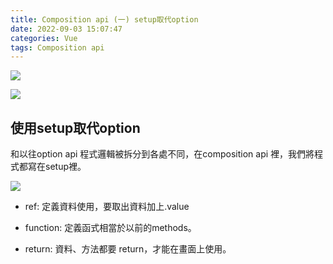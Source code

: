 ```yaml
---
title: Composition api (一) setup取代option
date: 2022-09-03 15:07:47
categories: Vue
tags: Composition api
---
```


![](https://cdn-images-1.medium.com/max/1100/1*g_Xxrt6tkYtSxDIui2irAw.png)

![](https://cdn-images-1.medium.com/max/1100/1*T-bYsCjFfbFxiY3isQs7Ig.png)

## 使用setup取代option

和以往option api 程式邏輯被拆分到各處不同，在composition api 裡，我們將程式都寫在setup裡。

![](https://cdn-images-1.medium.com/max/1100/1*V7_oID5_6cWdv1TxxIRbiA.png)

- ref: 定義資料使用，要取出資料加上.value

- function: 定義函式相當於以前的methods。

- return: 資料、方法都要 return，才能在畫面上使用。
